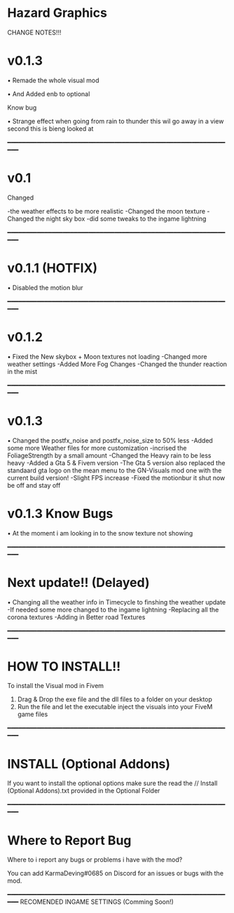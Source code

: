 # Hazard Graphics

CHANGE NOTES!!!

# v0.1.3
• Remade the whole visual mod

• And Added enb to optional

Know bug

• Strange effect when going from rain to thunder this wil go away in a view second this is bieng looked at

━━━━━━━━━━━━━━━━━━━━━━━━━━━━━━━━━━━━━━━━━━━━━━━━━━━━━━━━━━━━━━

# v0.1
Changed

-the weather effects to be more realistic -Changed the moon texture -Changed the night sky box -did some tweaks to the ingame lightning

━━━━━━━━━━━━━━━━━━━━━━━━━━━━━━━━━━━━━━━━━━━━━━━━━━━━━━━━━━━━━━

# v0.1.1 (HOTFIX)
• Disabled the motion blur

━━━━━━━━━━━━━━━━━━━━━━━━━━━━━━━━━━━━━━━━━━━━━━━━━━━━━━━━━━━━━━

# v0.1.2
• Fixed the New skybox + Moon textures not loading -Changed more weather settings -Added More Fog Changes -Changed the thunder reaction in the mist

━━━━━━━━━━━━━━━━━━━━━━━━━━━━━━━━━━━━━━━━━━━━━━━━━━━━━━━━━━━━━━

# v0.1.3
• Changed the postfx_noise and postfx_noise_size to 50% less -Added some more Weather files for more customization -incrised the FoliageStrength by a small amount -Changed the Heavy rain to be less heavy -Added a Gta 5 & Fivem version -The Gta 5 version also replaced the standaard gta logo on the mean menu to the GN-Visuals mod one with the current build version! -Slight FPS increase -Fixed the motionbur it shut now be off and stay off

# v0.1.3 Know Bugs
• At the moment i am looking in to the snow texture not showing

━━━━━━━━━━━━━━━━━━━━━━━━━━━━━━━━━━━━━━━━━━━━━━━━━━━━━━━━━━━━━━

# Next update!! (Delayed)

• Changing all the weather info in Timecycle to finshing the weather update -If needed some more changed to the ingame lightning -Replacing all the corona textures -Adding in Better road Textures

━━━━━━━━━━━━━━━━━━━━━━━━━━━━━━━━━━━━━━━━━━━━━━━━━━━━━━━━━━━━━━

# HOW TO INSTALL!!
To install the Visual mod in Fivem

1. Drag & Drop the exe file and the dll files to a folder on your desktop
2. Run the file and let the executable inject the visuals into your FiveM game files

━━━━━━━━━━━━━━━━━━━━━━━━━━━━━━━━━━━━━━━━━━━━━━━━━━━━━━━━━━━━━━

# INSTALL (Optional Addons)
If you want to install the optional options make sure the read the // Install (Optional Addons).txt provided in the Optional Folder

━━━━━━━━━━━━━━━━━━━━━━━━━━━━━━━━━━━━━━━━━━━━━━━━━━━━━━━━━━━━━━

# Where to Report Bug
Where to i report any bugs or problems i have with the mod?

You can add KarmaDeving#0685 on Discord for an issues or bugs with the mod.

━━━━━━━━━━━━━━━━━━━━━━━━━━━━━━━━━━━━━━━━━━━━━━━━━━━━━━━━━━━━━━ RECOMENDED INGAME SETTINGS (Comming Soon!)
